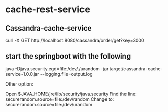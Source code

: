 # cache-rest-service

## Cassandra-cache-service

curl -X GET http://localhost:8080/cassandra/order/get?key=3000


## start the springboot with the following 

java -Djava.security.egd=file:/dev/./urandom -jar target/cassandra-cache-service-1.0.0.jar --logging.file=output.log


Other option:

Open $JAVA_HOME/jre/lib/security/java.security 
Find the line: securerandom.source=file:/dev/random
Change to: securerandom.source=file:/dev/urandom


